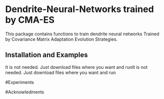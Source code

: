 # Dendrite-Neural-Networks trained by CMA-ES

This package contains functions to train dendrite neural networks  Trained by Covariance Matrix Adaptation Evolution Strategies.

## Installation and Examples

It is not needed. Just download files where you want and runIt is not needed. Just download files where you want and run

#Experiments

#Acknowledments
